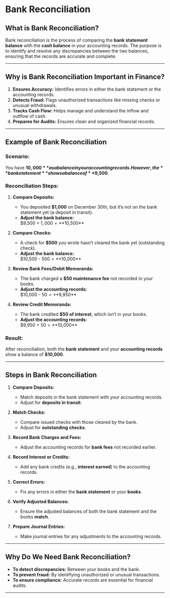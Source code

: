 # **Bank Reconciliation**

## **What is Bank Reconciliation?**
Bank reconciliation is the process of comparing the **bank statement balance** with the **cash balance** in your accounting records. The purpose is to identify and resolve any discrepancies between the two balances, ensuring that the records are accurate and complete.

---

## **Why is Bank Reconciliation Important in Finance?**
1. **Ensures Accuracy:** Identifies errors in either the bank statement or the accounting records.
2. **Detects Fraud:** Flags unauthorized transactions like missing checks or unusual withdrawals.
3. **Tracks Cash Flow:** Helps manage and understand the inflow and outflow of cash.
4. **Prepares for Audits:** Ensures clean and organized financial records.

---

## **Example of Bank Reconciliation**

### **Scenario:**  
You have **$10,000** as a balance in your accounting records. However, the **bank statement** shows a balance of **$9,500**.

### **Reconciliation Steps:**

1. **Compare Deposits:**  
   - You deposited **$1,000** on December 30th, but it’s not on the bank statement yet (a deposit in transit).  
   - **Adjust the bank balance:**  
     $9,500 + $1,000 = **$10,500**

2. **Compare Checks:**  
   - A check for **$500** you wrote hasn’t cleared the bank yet (outstanding check).  
   - **Adjust the bank balance:**  
     $10,500 - $500 = **$10,000**

3. **Review Bank Fees/Debit Memoranda:**  
   - The bank charged a **$50 maintenance fee** not recorded in your books.  
   - **Adjust the accounting records:**  
     $10,000 - $50 = **$9,950**

4. **Review Credit Memoranda:**  
   - The bank credited **$50 of interest**, which isn’t in your books.  
   - **Adjust the accounting records:**  
     $9,950 + $50 = **$10,000**

### **Result:**  
After reconciliation, both the **bank statement** and your **accounting records** show a balance of **$10,000**.

---

## **Steps in Bank Reconciliation**

1. **Compare Deposits:**  
   - Match deposits in the bank statement with your accounting records.  
   - Adjust for **deposits in transit**.

2. **Match Checks:**  
   - Compare issued checks with those cleared by the bank.  
   - Adjust for **outstanding checks**.

3. **Record Bank Charges and Fees:**  
   - Adjust the accounting records for **bank fees** not recorded earlier.

4. **Record Interest or Credits:**  
   - Add any bank credits (e.g., **interest earned**) to the accounting records.

5. **Correct Errors:**  
   - Fix any errors in either the **bank statement** or your **books**.

6. **Verify Adjusted Balances:**  
   - Ensure the adjusted balances of both the bank statement and the books **match**.

7. **Prepare Journal Entries:**  
   - Make journal entries for any adjustments to the accounting records.

---

## **Why Do We Need Bank Reconciliation?**
- **To detect discrepancies:** Between your books and the bank.
- **To prevent fraud:** By identifying unauthorized or unusual transactions.
- **To ensure compliance:** Accurate records are essential for financial audits.

---

